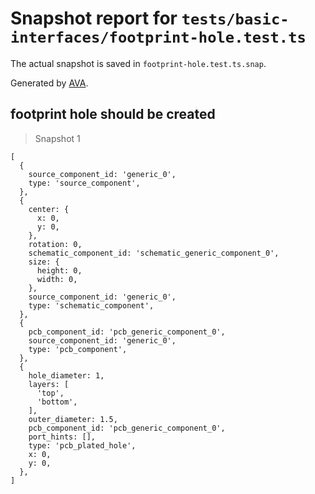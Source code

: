 # Snapshot report for `tests/basic-interfaces/footprint-hole.test.ts`

The actual snapshot is saved in `footprint-hole.test.ts.snap`.

Generated by [AVA](https://avajs.dev).

## footprint hole should be created

> Snapshot 1

    [
      {
        source_component_id: 'generic_0',
        type: 'source_component',
      },
      {
        center: {
          x: 0,
          y: 0,
        },
        rotation: 0,
        schematic_component_id: 'schematic_generic_component_0',
        size: {
          height: 0,
          width: 0,
        },
        source_component_id: 'generic_0',
        type: 'schematic_component',
      },
      {
        pcb_component_id: 'pcb_generic_component_0',
        source_component_id: 'generic_0',
        type: 'pcb_component',
      },
      {
        hole_diameter: 1,
        layers: [
          'top',
          'bottom',
        ],
        outer_diameter: 1.5,
        pcb_component_id: 'pcb_generic_component_0',
        port_hints: [],
        type: 'pcb_plated_hole',
        x: 0,
        y: 0,
      },
    ]
